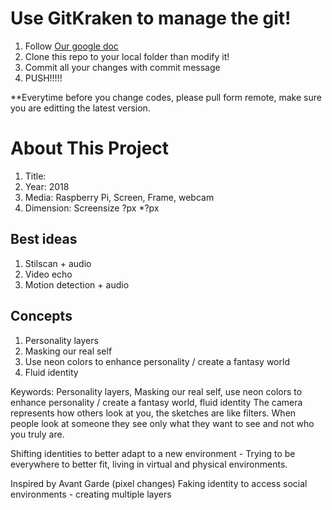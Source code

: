 # Use GitKraken to manage the git! 
1. Follow [Our google doc](https://docs.google.com/document/d/1YYoNNZ5IKo7X4feyUCKZg0DJ4kpR3mmDJ4-gTnyjmqk/edit?usp=sharing)
2. Clone this repo to your local folder than modify it!
3. Commit all your changes with commit message
4. PUSH!!!!!

**Everytime before you change codes, please pull form remote, make sure you are editting the latest version.

# About This Project
1. Title:
2. Year: 2018
3. Media: Raspberry Pi, Screen, Frame, webcam
4. Dimension: Screensize ?px *?px

## Best ideas
1. Stilscan + audio
2. Video echo
3. Motion detection + audio

## Concepts 
1. Personality layers
2. Masking our real self
3. Use neon colors to enhance personality / create a fantasy world
4. Fluid identity

Keywords: Personality layers, Masking our real self, use neon colors to enhance personality / create a fantasy world, fluid identity
The camera represents how others look at you, the sketches are like filters. When people look at someone they see only what they want to see and not who you truly are. 


Shifting identities to better adapt to a new environment - Trying to be everywhere to better fit, living in virtual and physical environments.

 Inspired by  Avant Garde (pixel changes)
Faking identity to access social environments - creating multiple layers 




